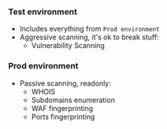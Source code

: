 ### Test environment 
* Includes everything from `Prod environment`
* Aggressive scanning, it's ok to break stuff:
    * Vulnerability Scanning

### Prod environment 
* Passive scanning, readonly:
    * WHOIS
    * Subdomains enumeration
    * WAF fingerprinting
    * Ports fingerprinting
